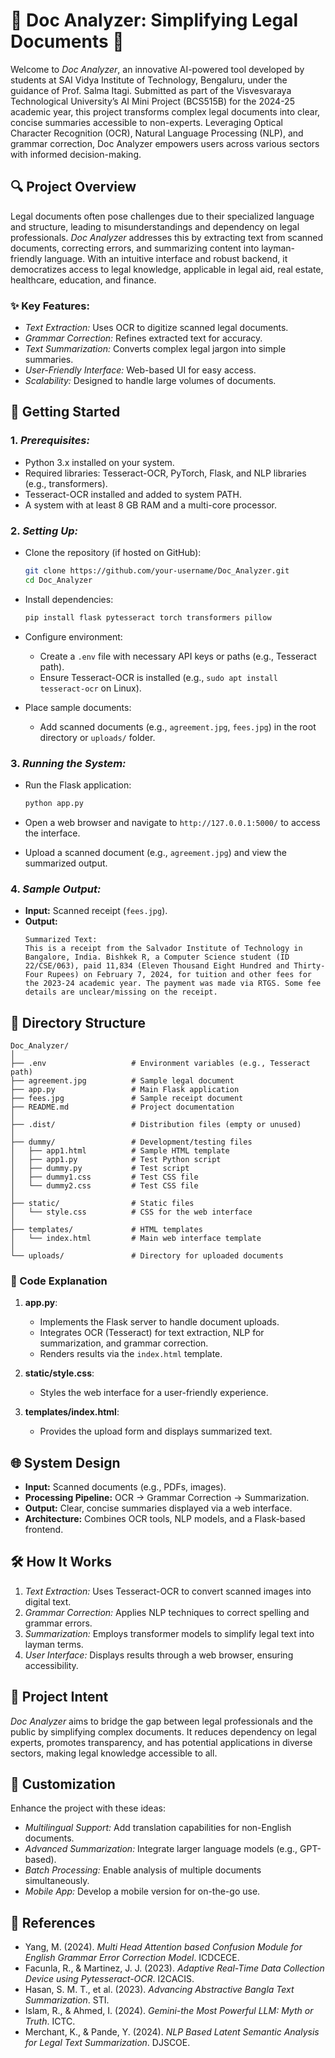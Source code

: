 # 📄 Doc Analyzer: Simplifying Legal Documents 📄

Welcome to *Doc Analyzer*, an innovative AI-powered tool developed by students at SAI Vidya Institute of Technology, Bengaluru, under the guidance of Prof. Salma Itagi. Submitted as part of the Visvesvaraya Technological University’s AI Mini Project (BCS515B) for the 2024-25 academic year, this project transforms complex legal documents into clear, concise summaries accessible to non-experts. Leveraging Optical Character Recognition (OCR), Natural Language Processing (NLP), and grammar correction, Doc Analyzer empowers users across various sectors with informed decision-making.

## 🔍 Project Overview

Legal documents often pose challenges due to their specialized language and structure, leading to misunderstandings and dependency on legal professionals. *Doc Analyzer* addresses this by extracting text from scanned documents, correcting errors, and summarizing content into layman-friendly language. With an intuitive interface and robust backend, it democratizes access to legal knowledge, applicable in legal aid, real estate, healthcare, education, and finance.

### ✨ Key Features:

- *Text Extraction:* Uses OCR to digitize scanned legal documents.
- *Grammar Correction:* Refines extracted text for accuracy.
- *Text Summarization:* Converts complex legal jargon into simple summaries.
- *User-Friendly Interface:* Web-based UI for easy access.
- *Scalability:* Designed to handle large volumes of documents.

## 🚀 Getting Started

### 1. *Prerequisites:*
- Python 3.x installed on your system.
- Required libraries: Tesseract-OCR, PyTorch, Flask, and NLP libraries (e.g., transformers).
- Tesseract-OCR installed and added to system PATH.
- A system with at least 8 GB RAM and a multi-core processor.

### 2. *Setting Up:*

- Clone the repository (if hosted on GitHub):
  ```bash
  git clone https://github.com/your-username/Doc_Analyzer.git
  cd Doc_Analyzer
  ```

- Install dependencies:
  ```bash
  pip install flask pytesseract torch transformers pillow
  ```

- Configure environment:
  - Create a `.env` file with necessary API keys or paths (e.g., Tesseract path).
  - Ensure Tesseract-OCR is installed (e.g., `sudo apt install tesseract-ocr` on Linux).

- Place sample documents:
  - Add scanned documents (e.g., `agreement.jpg`, `fees.jpg`) in the root directory or `uploads/` folder.

### 3. *Running the System:*

- Run the Flask application:
  ```bash
  python app.py
  ```

- Open a web browser and navigate to `http://127.0.0.1:5000/` to access the interface.
- Upload a scanned document (e.g., `agreement.jpg`) and view the summarized output.

### 4. *Sample Output:*
- **Input:** Scanned receipt (`fees.jpg`).
- **Output:**
  ```
  Summarized Text:
  This is a receipt from the Salvador Institute of Technology in Bangalore, India. Bishkek R, a Computer Science student (ID 22/CSE/063), paid 11,834 (Eleven Thousand Eight Hundred and Thirty-Four Rupees) on February 7, 2024, for tuition and other fees for the 2023-24 academic year. The payment was made via RTGS. Some fee details are unclear/missing on the receipt.
  ```

## 💾 Directory Structure

```
Doc_Analyzer/
│
├── .env                   # Environment variables (e.g., Tesseract path)
├── agreement.jpg          # Sample legal document
├── app.py                 # Main Flask application
├── fees.jpg               # Sample receipt document
├── README.md              # Project documentation
│
├── .dist/                 # Distribution files (empty or unused)
│
├── dummy/                 # Development/testing files
│   ├── app1.html          # Sample HTML template
│   ├── app1.py            # Test Python script
│   ├── dummy.py           # Test script
│   ├── dummy1.css         # Test CSS file
│   └── dummy2.css         # Test CSS file
│
├── static/                # Static files
│   └── style.css          # CSS for the web interface
│
├── templates/             # HTML templates
│   └── index.html         # Main web interface template
│
└── uploads/               # Directory for uploaded documents
```

### 📝 Code Explanation

1. **app.py**:
   - Implements the Flask server to handle document uploads.
   - Integrates OCR (Tesseract) for text extraction, NLP for summarization, and grammar correction.
   - Renders results via the `index.html` template.

2. **static/style.css**:
   - Styles the web interface for a user-friendly experience.

3. **templates/index.html**:
   - Provides the upload form and displays summarized text.

## 🌐 System Design

- **Input:** Scanned documents (e.g., PDFs, images).
- **Processing Pipeline:** OCR → Grammar Correction → Summarization.
- **Output:** Clear, concise summaries displayed via a web interface.
- **Architecture:** Combines OCR tools, NLP models, and a Flask-based frontend.

## 🛠️ How It Works

1. *Text Extraction:* Uses Tesseract-OCR to convert scanned images into digital text.
2. *Grammar Correction:* Applies NLP techniques to correct spelling and grammar errors.
3. *Summarization:* Employs transformer models to simplify legal text into layman terms.
4. *User Interface:* Displays results through a web browser, ensuring accessibility.

## 🎯 Project Intent

*Doc Analyzer* aims to bridge the gap between legal professionals and the public by simplifying complex documents. It reduces dependency on legal experts, promotes transparency, and has potential applications in diverse sectors, making legal knowledge accessible to all.

## 🔧 Customization

Enhance the project with these ideas:
- *Multilingual Support:* Add translation capabilities for non-English documents.
- *Advanced Summarization:* Integrate larger language models (e.g., GPT-based).
- *Batch Processing:* Enable analysis of multiple documents simultaneously.
- *Mobile App:* Develop a mobile version for on-the-go use.

## 📌 References
- Yang, M. (2024). *Multi Head Attention based Confusion Module for English Grammar Error Correction Model*. ICDCECE.
- Facunla, R., & Martinez, J. J. (2023). *Adaptive Real-Time Data Collection Device using Pytesseract-OCR*. I2CACIS.
- Hasan, S. M. T., et al. (2023). *Advancing Abstractive Bangla Text Summarization*. STI.
- Islam, R., & Ahmed, I. (2024). *Gemini-the Most Powerful LLM: Myth or Truth*. ICTC.
- Merchant, K., & Pande, Y. (2024). *NLP Based Latent Semantic Analysis for Legal Text Summarization*. DJSCOE.
